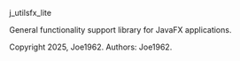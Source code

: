 j_utilsfx_lite

General functionality support library for JavaFX applications.

Copyright 2025, Joe1962.
Authors: Joe1962.

